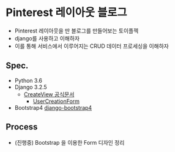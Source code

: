 # Pinterest 레이아웃 블로그
 - Pinterest 레이아웃을 딴 블로그를 만들어보는 토이플젝
 - django를 사용하고 이해하자
 - 이를 통해 서비스에서 이루어지는 CRUD 데이터 프로세싱을 이해하자

## Spec.
 - Python 3.6
 - Django 3.2.5
   - [CreateView 공식문서](https://docs.djangoproject.com/en/3.2/ref/class-based-views/generic-editing/#django.views.generic.edit.CreateView)
     - [UserCreationForm](https://docs.djangoproject.com/en/3.2/topics/auth/default/#django.contrib.auth.forms.UserCreationForm)
 - Bootstrap4 [django-bootstrap4](https://django-bootstrap4.readthedocs.io/en/latest/installation.html)

## Process
 - (진행중) Bootstrap 을 이용한 Form 디자인 정리
